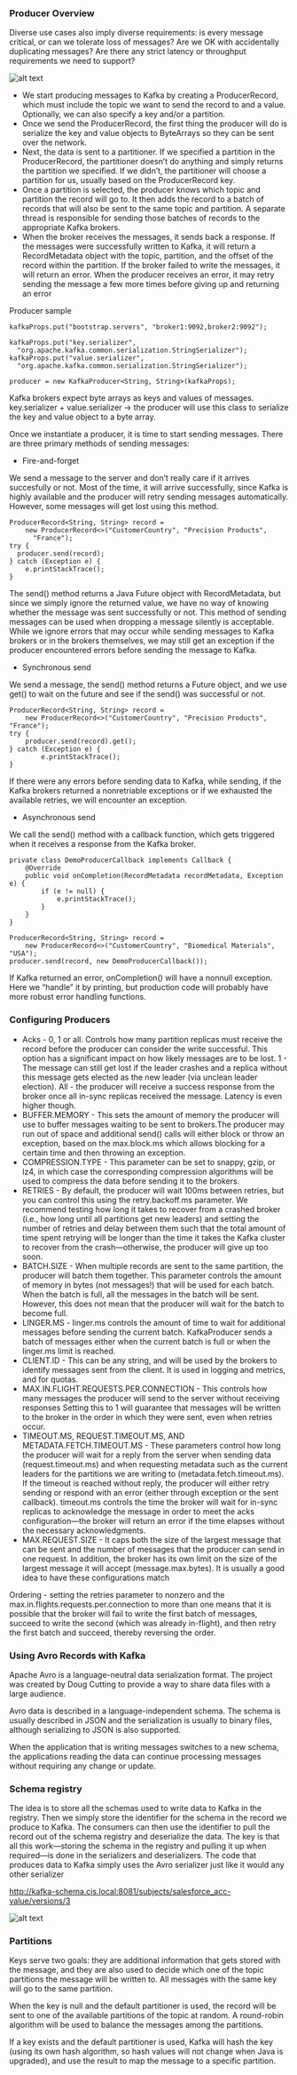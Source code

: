 ### Producer Overview

Diverse use cases also imply diverse requirements: is every message critical, or can we tolerate loss of messages? Are we OK with accidentally duplicating messages? Are there any strict latency or throughput requirements we need to support?

![alt text](pics/producer.png)

* We start producing messages to Kafka by creating a ProducerRecord, which must include the topic we want to send the record to and a value. 
Optionally, we can also specify a key and/or a partition. 
* Once we send the ProducerRecord, the first thing the producer will do is serialize the key and value objects to ByteArrays so they can be sent over the network.
* Next, the data is sent to a partitioner. If we specified a partition in the ProducerRecord, the partitioner doesn’t do anything and simply returns the partition we specified. If we didn’t, the partitioner will choose a partition for us, usually based on the ProducerRecord key. 
* Once a partition is selected, the producer knows which topic and partition the record will go to. It then adds the record to a batch of records that will also be sent to the same topic and partition. A separate thread is responsible for sending those batches of records to the appropriate Kafka brokers.
* When the broker receives the messages, it sends back a response. If the messages were successfully written to Kafka, it will return a RecordMetadata object with the topic, partition, and the offset of the record within the partition. If the broker failed to write the messages, it will return an error. When the producer receives an error, it may retry sending the message a few more times before giving up and returning an error


Producer sample 


```private Properties kafkaProps = new Properties(); 
kafkaProps.put("bootstrap.servers", "broker1:9092,broker2:9092");

kafkaProps.put("key.serializer",
  "org.apache.kafka.common.serialization.StringSerializer"); 
kafkaProps.put("value.serializer",
  "org.apache.kafka.common.serialization.StringSerializer");

producer = new KafkaProducer<String, String>(kafkaProps);
```

Kafka brokers expect byte arrays as keys and values of messages.
key.serializer + value.serializer ->  the producer will use this class to serialize the key and value object to a byte array.


Once we instantiate a producer, it is time to start sending messages. There are three primary methods of sending messages:

* Fire-and-forget

We send a message to the server and don’t really care if it arrives succesfully or not. Most of the time, it will arrive successfully, since Kafka is highly available and the producer will retry sending messages automatically. However, some messages will get lost using this method.

```buildoutcfg
ProducerRecord<String, String> record =
	new ProducerRecord<>("CustomerCountry", "Precision Products",
	  "France"); 
try {
  producer.send(record); 
} catch (Exception e) {
	e.printStackTrace(); 
}
```
The send() method returns a Java Future object with RecordMetadata, but since we simply ignore the returned value, we have no way of knowing whether the message was sent successfully or not. This method of sending messages can be used when dropping a message silently is acceptable.
While we ignore errors that may occur while sending messages to Kafka brokers or in the brokers themselves, we may still get an exception if the producer encountered errors before sending the message to Kafka.


* Synchronous send

We send a message, the send() method returns a Future object, and we use get() to wait on the future and see if the send() was successful or not.

```buildoutcfg
ProducerRecord<String, String> record =
	new ProducerRecord<>("CustomerCountry", "Precision Products", "France");
try {
	producer.send(record).get(); 
} catch (Exception e) {
		e.printStackTrace(); 
}
```

If there were any errors before sending data to Kafka, while sending, if the Kafka brokers returned a nonretriable exceptions or if we exhausted the available retries, we will encounter an exception. 

* Asynchronous send

We call the send() method with a callback function, which gets triggered when it receives a response from the Kafka broker.

```buildoutcfg
private class DemoProducerCallback implements Callback { 
	@Override
    public void onCompletion(RecordMetadata recordMetadata, Exception e) {
    	if (e != null) {
        	e.printStackTrace(); 
        }
    }
}

ProducerRecord<String, String> record =
	new ProducerRecord<>("CustomerCountry", "Biomedical Materials", "USA");
producer.send(record, new DemoProducerCallback()); 
```

If Kafka returned an error, onCompletion() will have a nonnull exception. Here we “handle” it by printing, but production code will probably have more robust error handling functions.

### Configuring Producers

* Acks - 0, 1 or all. Controls how many partition replicas must receive the record before the producer can consider the write successful. This option has a significant impact on how likely messages are to be lost. 
1 -  The message can still get lost if the leader crashes and a replica without this message gets elected as the new leader (via unclean leader election).
All - the producer will receive a success response from the broker once all in-sync replicas received the message. Latency is even higher though. 
* BUFFER.MEMORY - This sets the amount of memory the producer will use to buffer messages waiting to be sent to brokers.The producer may run out of space and additional send() calls will either block or throw an exception, based on the max.block.ms which allows blocking for a certain time and then throwing an exception.
* COMPRESSION.TYPE - This parameter can be set to snappy, gzip, or lz4, in which case the corresponding compression algorithms will be used to compress the data before sending it to the brokers.
* RETRIES - By default, the producer will wait 100ms between retries, but you can control this using the retry.backoff.ms parameter.
We recommend testing how long it takes to recover from a crashed broker (i.e., how long until all partitions get new leaders) and setting the number of retries and delay between them such that the total amount of time spent retrying will be longer than the time it takes the Kafka cluster to recover from the crash—otherwise, the producer will give up too soon.
* BATCH.SIZE - When multiple records are sent to the same partition, the producer will batch them together. This parameter controls the amount of memory in bytes (not messages!) that will be used for each batch. When the batch is full, all the messages in the batch will be sent. However, this does not mean that the producer will wait for the batch to become full.
* LINGER.MS - linger.ms controls the amount of time to wait for additional messages before sending the current batch. KafkaProducer sends a batch of messages either when the current batch is full or when the linger.ms limit is reached. 
* CLIENT.ID  - This can be any string, and will be used by the brokers to identify messages sent from the client. It is used in logging and metrics, and for quotas.
* MAX.IN.FLIGHT.REQUESTS.PER.CONNECTION  - This controls how many messages the producer will send to the server without receiving responses
Setting this to 1 will guarantee that messages will be written to the broker in the order in which they were sent, even when retries occur.
* TIMEOUT.MS, REQUEST.TIMEOUT.MS, AND METADATA.FETCH.TIMEOUT.MS - These parameters control how long the producer will wait for a reply from the server when sending data (request.timeout.ms) and when requesting metadata such as the current leaders for the partitions we are writing to (metadata.fetch.timeout.ms). If the timeout is reached without reply, the producer will either retry sending or respond with an error (either through exception or the sent callback). timeout.ms controls the time the broker will wait for in-sync replicas to acknowledge the message in order to meet the acks configuration—the broker will return an error if the time elapses without the necessary acknowledgments.
* MAX.REQUEST.SIZE - It caps both the size of the largest message that can be sent and the number of messages that the producer can send in one request.
In addition, the broker has its own limit on the size of the largest message it will accept (message.max.bytes). It is usually a good idea to have these configurations match

Ordering - setting the retries parameter to nonzero and the max.in.flights.requests.per.connection to more than one means that it is possible that the broker will fail to write the first batch of messages, succeed to write the second (which was already in-flight), and then retry the first batch and succeed, thereby reversing the order.

### Using Avro Records with Kafka 

Apache Avro is a language-neutral data serialization format. The project was created by Doug Cutting to provide a way to share data files with a large audience.

Avro data is described in a language-independent schema. The schema is usually described in JSON and the serialization is usually to binary files, although serializing to JSON is also supported.

When the application that is writing messages switches to a new schema, the applications reading the data can continue processing messages without requiring any change or update.

### Schema registry 

The idea is to store all the schemas used to write data to Kafka in the registry. Then we simply store the identifier for the schema in the record we produce to Kafka. The consumers can then use the identifier to pull the record out of the schema registry and deserialize the data. The key is that all this work—storing the schema in the registry and pulling it up when required—is done in the serializers and deserializers. The code that produces data to Kafka simply uses the Avro serializer just like it would any other serializer

http://kafka-schema.cis.local:8081/subjects/salesforce_acc-value/versions/3


![alt text](pics/schema.png)

### Partitions

Keys serve two goals: they are additional information that gets stored with the message, and they are also used to decide which one of the topic partitions the message will be written to. All messages with the same key will go to the same partition.

When the key is null and the default partitioner is used, the record will be sent to one of the available partitions of the topic at random. A round-robin algorithm will be used to balance the messages among the partitions.

If a key exists and the default partitioner is used, Kafka will hash the key (using its own hash algorithm, so hash values will not change when Java is upgraded), and use the result to map the message to a specific partition.

